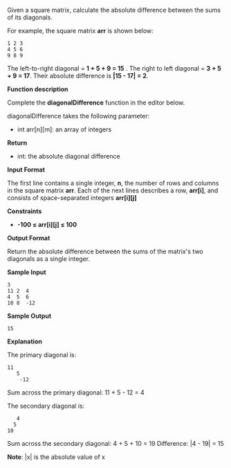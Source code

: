 Given a square matrix, calculate the absolute difference between the sums of its diagonals.

For example, the square matrix **arr** is shown below:

    1 2 3
    4 5 6
    9 8 9

The left-to-right diagonal = **1 + 5 + 9 = 15**
. The right to left diagonal = **3 + 5 + 9 = 17**. Their absolute difference is
**|15 - 17| = 2**.

**Function description**

Complete the **diagonalDifference** function in the editor below.

diagonalDifference takes the following parameter:

* int arr[n][m]: an array of integers

**Return**

* int: the absolute diagonal difference

**Input Format**

The first line contains a single integer, **n**, the number of rows and columns in the square matrix **arr**.
Each of the next lines describes a row, **arr[i]**, and consists of space-separated integers **arr[i][j]**

**Constraints**

* **-100 ≤ arr[i][j] ≤ 100**

**Output Format**

Return the absolute difference between the sums of the matrix's two diagonals as a single integer.

**Sample Input**

    3
    11 2  4
    4  5  6
    10 8  -12

**Sample Output**

    15

**Explanation**

The primary diagonal is:

    11
       5
        -12

Sum across the primary diagonal: 11 + 5 - 12 = 4

The secondary diagonal is:

       4
      5
    10

Sum across the secondary diagonal: 4 + 5 + 10 = 19
Difference: |4 - 19| = 15

**Note**: |x| is the absolute value of x
